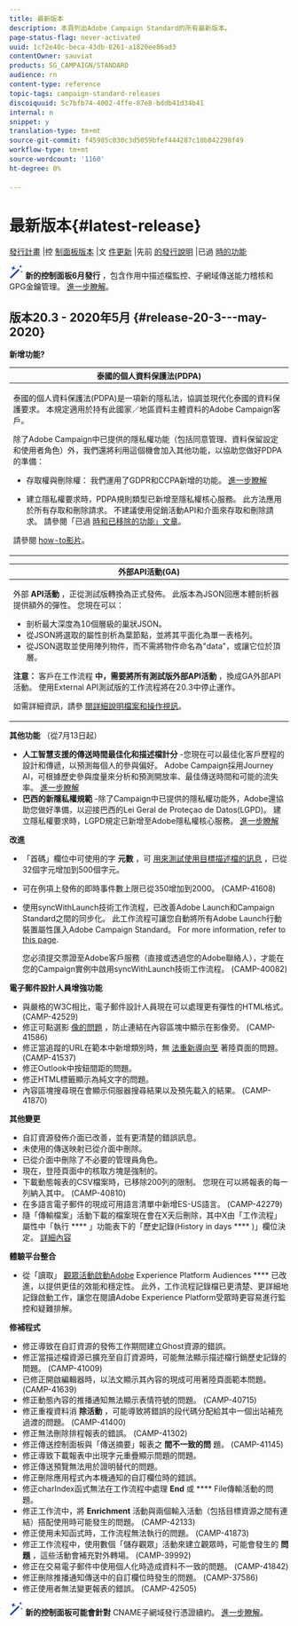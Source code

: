 ```yaml
---
title: 最新版本
description: 本頁列出Adobe Campaign Standard的所有最新版本。
page-status-flag: never-activated
uuid: 1cf2e40c-beca-43db-8261-a1820ee86ad3
contentOwner: sauviat
products: SG_CAMPAIGN/STANDARD
audience: rn
content-type: reference
topic-tags: campaign-standard-releases
discoiquuid: 5c7bfb74-4002-4ffe-87e8-bddb41d34b41
internal: n
snippet: y
translation-type: tm+mt
source-git-commit: f45985c030c3d5059bfef444287c10b842298f49
workflow-type: tm+mt
source-wordcount: '1160'
ht-degree: 0%

---
```



# 最新版本{#latest-release}

[發行計畫](../../rn/using/release-planning.md) |控 [制面板版本](https://docs.adobe.com/content/help/en/control-panel/using/release-notes.html) |文 [件更新](../../rn/using/documentation-updates.md) |先前 [的發行說明](../../rn/using/release-notes-2020.md) |已過 [時的功能](../../rn/using/deprecated-features.md)

![](assets/do-not-localize/cp-icon.png) **新的控制面板6月發行** ，包含作用中描述檔監控、子網域傳送能力稽核和GPG金鑰管理。 [進一步瞭解](https://docs.adobe.com/content/help/en/control-panel/using/release-notes.html)。

## 版本20.3 - 2020年5月 {#release-20-3---may-2020}

**新增功能?**

<table> 
<thead> 
<tr> 
<th> <strong>泰國的個人資料保護法(PDPA)</strong><br /> </th> 
</tr> 
</thead> 
<tbody> 
<tr> 
<td> <p>泰國的個人資料保護法(PDPA)是一項新的隱私法，協調並現代化泰國的資料保護要求。 本規定適用於持有此國家／地區資料主體資料的Adobe Campaign客戶。</p>
<p>除了Adobe Campaign中已提供的隱私權功能（包括同意管理、資料保留設定和使用者角色）外，我們還將利用這個機會加入其他功能，以協助您做好PDPA的準備：</p>
<ul>
<li>存取權與刪除權： 我們運用了GDPR和CCPA新增的功能。 <a href="https://helpx.adobe.com/content/help/en/campaign/kb/acs-privacy.html#righttoaccess">進一步瞭解</a> </li>
<li><p>建立隱私權要求時，PDPA規則類型已新增至隱私權核心服務。 此方法應用於所有存取和刪除請求。 不建議使用促銷活動API和介面來存取和刪除請求。  請參閱「已過 <a href="../../rn/using/deprecated-features.md">時和已移除的功能」文章</a>。</p></li>
</ul>
<p>請參閱 <a href="https://docs.adobe.com/content/help/en/campaign-learn/campaign-standard-tutorials/privacy/privacy-overview.html">how-to影片</a>。</p>
</td> 
</tr> 
</tbody> 
</table>

<table> 
<thead> 
<tr> 
<th> <strong>外部API活動(GA)</strong><br /> </th> 
</tr> 
</thead> 
<tbody> 
<tr> 
  <td> <p>外部 <strong>API活動</strong> ，正從測試版轉換為正式發佈。 此版本為JSON回應本體剖析器提供額外的彈性。 您現在可以：</p>
<ul>
<li>剖析最大深度為10個層級的巢狀JSON。 </li>
<li>從JSON將選取的屬性剖析為葉節點，並將其平面化為單一表格列。</li>
<li>從JSON選取並使用陣列物件，而不需將物件命名為"data"，或讓它位於頂層。</li>
</ul>
<p><strong>注意：</strong> 客戶在工作流程 <strong>中，需要將所有測試版外部API活動</strong> ，換成GA外部API活動。  使用External API測試版的工作流程將在20.3中停止運作。</p>
<p>如需詳細資訊，請參 <a href="../../automating/using/external-api.md">閱詳細說明</a><a href="https://docs.adobe.com/content/help/en/campaign-learn/campaign-standard-tutorials/managing-processes-and-data/data-management-activities/external-api-activity.html">檔案和操作視訊</a>。</p>
</td> 
</tr> 
</tbody> 
</table>

**其他功能** （從7月13日起）

* **人工智慧支援的傳送時間最佳化和描述檔計分** -您現在可以最佳化客戶歷程的設計和傳遞，以預測每個人的參與偏好。 Adobe Campaign採用Journey AI，可根據歷史參與度量來分析和預測開放率、最佳傳送時間和可能的流失率。 [進一步瞭解](../../sending/using/predictive.md)
* **巴西的新隱私權規範** -除了Campaign中已提供的隱私權功能外，Adobe還協助您做好準備，以迎接巴西的Lei Geral de Proteçao de Datos(LGPD)。 建立隱私權要求時，LGPD規定已新增至Adobe隱私權核心服務。 [進一步瞭解](https://helpx.adobe.com/campaign/kb/campaign-privacy-overview.html)

**改進**

* 「首碼」欄位中可使用的字 **元數** ，可 [用來測試使用目標描述檔的訊息](../../sending/using/testing-messages-using-target.md) ，已從32個字元增加到500個字元。
* 可在例項上發佈的即時事件數上限已從350增加到2000。 (CAMP-41608)
* 使用syncWithLaunch技術工作流程，已改善Adobe Launch和Campaign Standard之間的同步化。 此工作流程可讓您自動將所有Adobe Launch行動裝置屬性匯入Adobe Campaign Standard。 For more information, refer to [this page](../../administration/using/technical-workflows.md).

   您必須提交票證至Adobe客戶服務（直接或透過您的Adobe聯絡人），才能在您的Campaign實例中啟用syncWithLaunch技術工作流程。 (CAMP-40082)

**電子郵件設計人員增強功能**

* 與嚴格的W3C相比，電子郵件設計人員現在可以處理更有彈性的HTML格式。 (CAMP-42529)
* 修正可點選影 [像的問題](../../designing/using/links.md#inserting-a-link) ，防止連結在內容區塊中顯示在影像旁。 (CAMP-41586)
* 修正當追蹤的URL在範本中新增類別時，無 [法重新導向至](../../designing/using/links.md#about-tracked-urls) 著陸頁面的問題。 (CAMP-41537)
* 修正Outlook中按鈕間距的問題。
* 修正HTML標籤顯示為純文字的問題。
* 內容區塊搜尋現在會顯示伺服器搜尋結果以及預先載入的結果。 (CAMP-41870)

**其他變更**

* 自訂資源發佈介面已改善，並有更清楚的錯誤訊息。
* 未使用的傳送映射已從介面中刪除。
* 已從介面中刪除了不必要的管理員角色。
* 現在，登陸頁面中的核取方塊是強制的。
* 下載動態報表的CSV檔案時，已移除200列的限制。 您現在可以將報表的每一列納入其中。 (CAMP-40810)
* 在多語言電子郵件的現成可用語言清單中新增ES-US語言。 (CAMP-42279)
* 隨「傳輸檔案」活動下載的檔案現在會在X天后刪除，其中X由「工作流程」屬性中「執行 **** 」功能表下的「歷史記錄(History in days **** )」欄位決定。 [詳細內容](../../automating/using/managing-execution-options.md)

**體驗平台整合**

* 從「讀取」 [觀眾活動啟動Adobe](../../automating/using/aep-targeting-audiences.md) Experience Platform Audiences **** 已改進，以提供更佳的效能和穩定性。 此外，工作流程記錄檔已更清楚、更詳細地記錄啟動工作，讓您在閱讀Adobe Experience Platform受眾時更容易進行監控和疑難排解。

**修補程式**

* 修正導致在自訂資源的發佈工作期間建立Ghost資源的錯誤。
* 修正當描述檔資源已擴充至自訂資源時，可能無法顯示描述檔行銷歷史記錄的問題。 (CAMP-41009)
* 已修正開啟編輯器時，以法文顯示其內容的現成可用著陸頁面範本問題。 (CAMP-41639)
* 修正動態內容的推播通知無法顯示表情符號的問題。 (CAMP-40715)
* 修正重複資料消 **除活動** ，可能導致將錯誤的段代碼分配給其中一個出站補充過渡的問題。 (CAMP-41400)
* 修正無法刪除排程報表的錯誤。 (CAMP-41302)
* 修正傳送控制面板與「傳送摘要」報表之 **間不一致的問** 題。 (CAMP-41145)
* 修正導致下載報表中出現字元重疊顯示問題的問題。
* 修正傳送預覽無法用於證明替代的問題。
* 修正刪除應用程式內本機通知的自訂欄位時的錯誤。
* 修正charIndex函式無法在工作流程中處理 **End** 或 **** File傳輸活動的問題。
* 修正工作流中，將 **Enrichment** 活動與兩個輸入活動（包括目標資源之間有連結）搭配使用時可能發生的問題。 (CAMP-42133)
* 修正使用未知函式時，工作流程無法執行的問題。 (CAMP-41873)
* 修正工作流程中，使用數個「儲存觀眾」活動來建立觀眾時，可能會發生的 **問題** ，這些活動會補充對外轉場。 (CAMP-39992)
* 修正在交易電子郵件中使用個人化時造成資料不一致的問題。 (CAMP-41842)
* 修正刪除推播通知傳送中的自訂欄位時發生的問題。 (CAMP-37586)
* 修正使用者無法變更報表的錯誤。 (CAMP-42505)


![](assets/do-not-localize/cp-icon.png) **新的控制面板可能會針對** CNAME子網域發行憑證續約。 [進一步瞭解](https://docs.adobe.com/content/help/en/control-panel/using/release-notes.html)。
